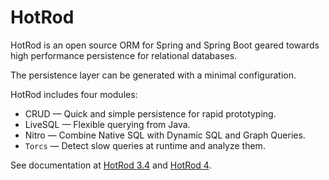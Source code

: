 # HotRod 

HotRod is an open source ORM for Spring and Spring Boot geared towards high performance persistence for relational databases.

The persistence layer can be generated with a minimal configuration.


HotRod includes four modules:
- CRUD &mdash; Quick and simple persistence for rapid prototyping.
- LiveSQL &mdash; Flexible querying from Java.
- Nitro &mdash; Combine Native SQL with Dynamic SQL and Graph Queries.
- `Torcs` &mdash; Detect slow queries at runtime and analyze them.

See documentation at [HotRod 3.4](./hotrod-project/docs/docs-3.4/README.md) and [HotRod 4](./hotrod-project/docs/docs-4/README.md).

